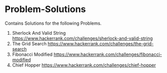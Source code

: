 # Problem-Solutions
Contains Solutions for the following Problems.                  
1. Sherlock And Valid String  https://www.hackerrank.com/challenges/sherlock-and-valid-string  
2. The Grid Search            https://www.hackerrank.com/challenges/the-grid-search                                   
3. Fibonacci Modified         https://www.hackerrank.com/challenges/fibonacci-modified                       
4. Chief Hopper               https://www.hackerrank.com/challenges/chief-hopper
